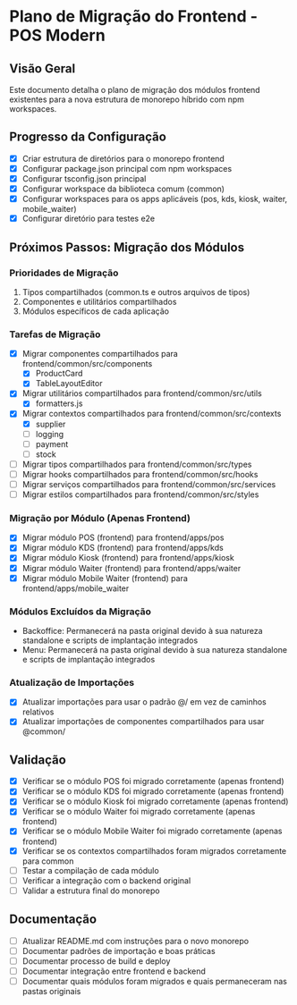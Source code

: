 # Plano de Migração do Frontend - POS Modern

## Visão Geral
Este documento detalha o plano de migração dos módulos frontend existentes para a nova estrutura de monorepo híbrido com npm workspaces.

## Progresso da Configuração
- [x] Criar estrutura de diretórios para o monorepo frontend
- [x] Configurar package.json principal com npm workspaces
- [x] Configurar tsconfig.json principal
- [x] Configurar workspace da biblioteca comum (common)
- [x] Configurar workspaces para os apps aplicáveis (pos, kds, kiosk, waiter, mobile_waiter)
- [x] Configurar diretório para testes e2e

## Próximos Passos: Migração dos Módulos

### Prioridades de Migração
1. Tipos compartilhados (common.ts e outros arquivos de tipos)
2. Componentes e utilitários compartilhados
3. Módulos específicos de cada aplicação

### Tarefas de Migração
- [x] Migrar componentes compartilhados para frontend/common/src/components
  - [x] ProductCard
  - [x] TableLayoutEditor
- [x] Migrar utilitários compartilhados para frontend/common/src/utils
  - [x] formatters.js
- [x] Migrar contextos compartilhados para frontend/common/src/contexts
  - [x] supplier
  - [ ] logging
  - [ ] payment
  - [ ] stock
- [ ] Migrar tipos compartilhados para frontend/common/src/types
- [ ] Migrar hooks compartilhados para frontend/common/src/hooks
- [ ] Migrar serviços compartilhados para frontend/common/src/services
- [ ] Migrar estilos compartilhados para frontend/common/src/styles

### Migração por Módulo (Apenas Frontend)
- [x] Migrar módulo POS (frontend) para frontend/apps/pos
- [x] Migrar módulo KDS (frontend) para frontend/apps/kds
- [x] Migrar módulo Kiosk (frontend) para frontend/apps/kiosk
- [x] Migrar módulo Waiter (frontend) para frontend/apps/waiter
- [x] Migrar módulo Mobile Waiter (frontend) para frontend/apps/mobile_waiter

### Módulos Excluídos da Migração
- Backoffice: Permanecerá na pasta original devido à sua natureza standalone e scripts de implantação integrados
- Menu: Permanecerá na pasta original devido à sua natureza standalone e scripts de implantação integrados

### Atualização de Importações
- [x] Atualizar importações para usar o padrão @/ em vez de caminhos relativos
- [x] Atualizar importações de componentes compartilhados para usar @common/

## Validação
- [x] Verificar se o módulo POS foi migrado corretamente (apenas frontend)
- [x] Verificar se o módulo KDS foi migrado corretamente (apenas frontend)
- [x] Verificar se o módulo Kiosk foi migrado corretamente (apenas frontend)
- [x] Verificar se o módulo Waiter foi migrado corretamente (apenas frontend)
- [x] Verificar se o módulo Mobile Waiter foi migrado corretamente (apenas frontend)
- [x] Verificar se os contextos compartilhados foram migrados corretamente para common
- [ ] Testar a compilação de cada módulo
- [ ] Verificar a integração com o backend original
- [ ] Validar a estrutura final do monorepo

## Documentação
- [ ] Atualizar README.md com instruções para o novo monorepo
- [ ] Documentar padrões de importação e boas práticas
- [ ] Documentar processo de build e deploy
- [ ] Documentar integração entre frontend e backend
- [ ] Documentar quais módulos foram migrados e quais permaneceram nas pastas originais
